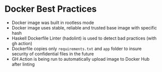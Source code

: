 # Docker Best Practices
- Docker image was built in rootless mode
- Docker image uses stable, reliable and trusted base image with specific hash
- Haskell Dockerfile Linter (hadolint) is used to detect bad practices (with gh action)
- Dockerfile copies only `requirements.txt` and `app` folder to insure security of confidential files in the future
- GH Action is being run to automatically upload image to Docker Hub after linting
